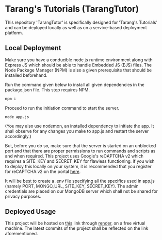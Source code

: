 # Tarang's Tutorials (TarangTutor)

This repository 'TarangTutor' is specifically designed for 'Tarang's Tutorials' and can be deployed locally as well as on a service-based deployment platform.  

## Local Deployment
Make sure you have a conducible node.js runtime environment along with Express JS which should be able to handle Embedded JS (EJS) files. The Node Package Manager (NPM) is also a given prerequisite that should be installed beforehand.

Run the command given below to install all given dependencies in the package.json file. This step requires NPM.
```bash
npm i
```

Proceed to run the initiation command to start the server.
```
node app.js
``` 
(You may also use nodemon, an installed dependency to initiate the app. It shall observe for any changes you make to app.js and restart the server accordingly.)

But, before you do so, make sure that the server is started on an unblocked port and that there are proper permissions to run commands and scripts as and when required. This project uses Google's reCAPTCHA v2 which requires a SITE_KEY and SECRET_KEY for flawless functioning. If you wish to deploy this locally on your system, it is recommended that you register for reCAPTCHA v2 on the portal [here](https://www.google.com/recaptcha/about/). 

It will be best to create a .env file specifying all the specifics used in app.js (namely PORT, MONGO_URL, SITE_KEY, SECRET_KEY). The admin credentials are placed on our MongoDB server which shall not be shared for privacy purposes.


## Deployed Usage
This project will be hosted on [this](https://tarangtutorials.onrender.com) link through [render](https://render.com), on a free virtual machine. The latest commits of the project shall be reflected on the link aforementioned.

